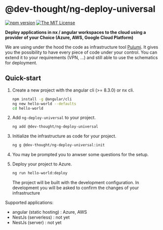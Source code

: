 # @dev-thought/ng-deploy-universal

[![npm version](https://badge.fury.io/js/%40dev-thought%2Fng-deploy-universal.svg)](https://www.npmjs.com/package/@dev-thought/ng-deploy-universal)
[![The MIT License](https://img.shields.io/badge/license-MIT-orange.svg?color=blue&style=flat-square)](http://opensource.org/licenses/MIT)

**Deploy applications in nx / angular workspaces to the cloud using a provider of your Choice (Azure, AWS, Google Cloud Platform)**

We are using under the hood the code as infrastructure tool [Pulumi](https://www.pulumi.com/). It gives you the possibility to have every piece of code under your control. You can extend it to your requirements (VPN, ...) and still able to use the schematics for deployment.

## Quick-start <a name="quickstart"></a>

1. Create a new project with the angular cli (>= 8.3.0) or nx cli.

   ```sh
   npm install -g @angular/cli
   ng new hello-world --defaults
   cd hello-world
   ```

1. Add `ng-deploy-universal` to your project.

   ```sh
   ng add @dev-thought/ng-deploy-universal
   ```

1. Initialize the infrastructure as code for your project.

   ```sh
   ng g @dev-thought/ng-deploy-universal:init
   ```

1. You may be prompted you to anwser some questions for the setup.

1. Deploy your project to Azure.

   ```sh
   ng run hello-world:deploy
   ```

   The project will be built with the development configuration.
   In development you will be asked to confirm the changes of your infrastructure

Supported applications:

- angular (static hosting) : Azure, AWS
- NestJs (serverless) : not yet
- NestJs (server) : not yet

